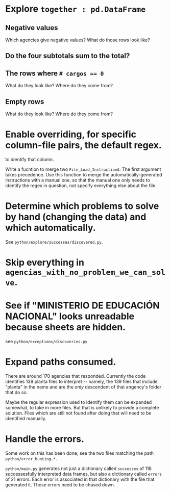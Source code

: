 # Explore `together : pd.DataFrame`

## Negative values

Which agencies give negative values?
What do those rows look like?

## Do the four subtotals sum to the total?

## The rows where `# cargos == 0`

What do they look like?
Where do they come from?

## Empty rows

What do they look like?
Where do they come from?

# Enable overriding, for specific column-file pairs, the default regex.

to identify that column.

Write a fucntion to merge two `File_Load_Instruction`s.
The first argument takes precedence.
Use this function to merge the automatically-generated instructions
with a manual one, so that the manual one only needs to identify
the regex in question, not specify everything else about the file.

# Determine which problems to solve by hand (changing the data) and which automatically.

See `python/explore/successes/discovered.py`.

# Skip everything in `agencias_with_no_problem_we_can_solve`.

# See if "MINISTERIO DE EDUCACIÓN NACIONAL" looks unreadable because sheets are hidden.

see `python/exceptions/discoveries.py`

# Expand paths consumed.

There are around 170 agencies that responded.
Currently the code identifies 139 planta files to interpret --
namely, the 139 files that include "planta" in the name
and are the *only* descendent of that angency's folder that do so.

Maybe the regular expression used to identify them can be expanded somewhat,
to take in more files.
But that is unlikely to provide a complete solution.
Files which are still not found after doing that
will need to be identified manually.

# Handle the errors.

Some work on this has been done;
see the two files matching the path `python/error_hunting.*`.

`python/main.py` generates not just a dictionary called `successes`
of 118 successesfully interpreted data frames,
but also a dictionary called `errors` of 21 errors.
Each error is associated in that dictionary with the file that generated it.
Those errors need to be chased down.
